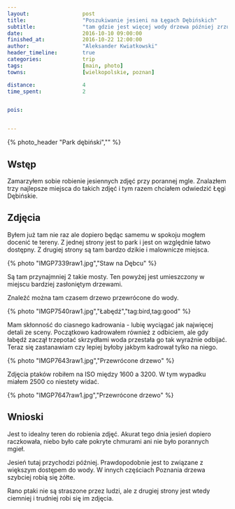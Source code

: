 ```yaml
---
layout:                 post
title:                  "Poszukiwanie jesieni na Łęgach Dębińskich"
subtitle:               "tam gdzie jest więcej wody drzewa później zrzucają liście*"
date:                   2016-10-10 09:00:00
finished_at:            2016-10-22 12:00:00
author:                 "Aleksander Kwiatkowski"
header_timeline:        true
categories:             trip
tags:                   [main, photo]
towns:                  [wielkopolskie, poznan]

distance:               4
time_spent:             2


pois:


---
```


{% photo_header "Park dębiński","" %}

Wstęp
-----

Zamarzyłem sobie robienie jesiennych zdjęć przy porannej mgle.
Znalazłem trzy najlepsze miejsca do takich zdjęć i tym razem chciałem odwiedzić
Łęgi Dębińskie.

Zdjęcia
-------

Byłem już tam nie raz ale dopiero będąc samemu w spokoju mogłem docenić
te tereny. Z jednej strony jest to park i jest on względnie łatwo dostępny.
Z drugiej strony są tam bardzo dzikie i malownicze miejsca.

{% photo "IMGP7339raw1.jpg","Staw na Dębcu" %}

Są tam przynajmniej 2 takie mosty. Ten powyżej jest umieszczony w miejscu
bardziej zasłoniętym drzewami.

Znaleźć można tam czasem drzewo przewrócone do wody.

{% photo "IMGP7540raw1.jpg","Łabędź","tag:bird,tag:good" %}

Mam skłonność do ciasnego kadrowania - lubię wyciągać jak najwięcej detali ze sceny.
Początkowo kadrowałem również z odbiciem, ale gdy łabędź zaczął trzepotać
skrzydłami woda przestała go tak wyraźnie odbijać. Teraz się zastanawiam czy lepiej
byłoby jakbym kadrował tylko na niego.

{% photo "IMGP7643raw1.jpg","Przewrócone drzewo" %}

Zdjęcia ptaków robiłem na ISO między 1600 a 3200. W tym wypadku miałem 2500 co
niestety widać.

{% photo "IMGP7647raw1.jpg","Przewrócone drzewo" %}

Wnioski
-------

Jest to idealny teren do robienia zdjęć. Akurat tego dnia jesień dopiero raczkowała,
niebo było całe pokryte chmurami ani nie było porannych mgieł.

Jesień tutaj przychodzi później. Prawdopodobnie jest to związane z większym
dostępem do wody. W innych częściach Poznania drzewa szybciej robią się żółte.

Rano ptaki nie są straszone przez ludzi, ale z drugiej strony jest wtedy ciemniej
i trudniej robi się im zdjęcia.
